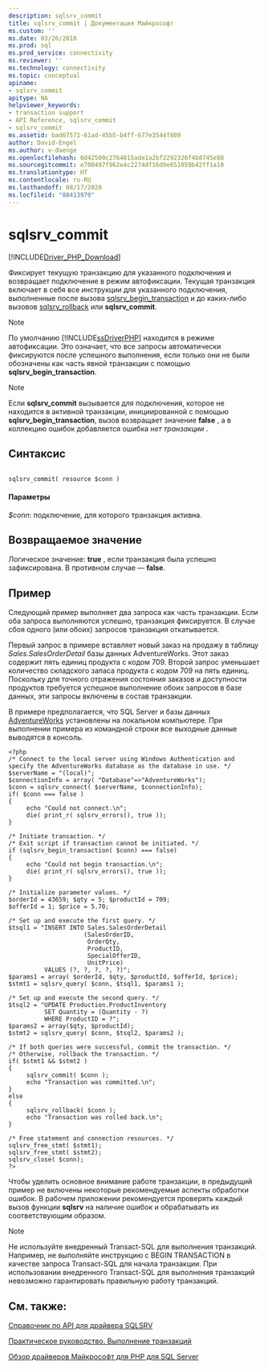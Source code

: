 ```yaml
---
description: sqlsrv_commit
title: sqlsrv_commit | Документация Майкрософт
ms.custom: ''
ms.date: 03/26/2018
ms.prod: sql
ms.prod_service: connectivity
ms.reviewer: ''
ms.technology: connectivity
ms.topic: conceptual
apiname:
- sqlsrv_commit
apitype: NA
helpviewer_keywords:
- transaction support
- API Reference, sqlsrv_commit
- sqlsrv_commit
ms.assetid: bad67571-61ad-45b5-b4ff-677e3544f809
author: David-Engel
ms.author: v-daenge
ms.openlocfilehash: 0d42500c2764815ade1a2bf2292320f4b8745e88
ms.sourcegitcommit: e700497f962e4c2274df16d9e651059b42ff1a10
ms.translationtype: HT
ms.contentlocale: ru-RU
ms.lasthandoff: 08/17/2020
ms.locfileid: "88413970"
---
```

# <a name="sqlsrv_commit"></a>sqlsrv_commit
[!INCLUDE[Driver_PHP_Download](../../includes/driver_php_download.md)]

Фиксирует текущую транзакцию для указанного подключения и возвращает подключение в режим автофиксации. Текущая транзакция включает в себя все инструкции для указанного подключения, выполненные после вызова [sqlsrv_begin_transaction](../../connect/php/sqlsrv-begin-transaction.md) и до каких-либо вызовов [sqlsrv_rollback](../../connect/php/sqlsrv-rollback.md) или **sqlsrv_commit**.  
  
> [!NOTE]  
> По умолчанию [!INCLUDE[ssDriverPHP](../../includes/ssdriverphp_md.md)] находится в режиме автофиксации. Это означает, что все запросы автоматически фиксируются после успешного выполнения, если только они не были обозначены как часть явной транзакции с помощью **sqlsrv_begin_transaction**.  
  
> [!NOTE]  
> Если **sqlsrv_commit** вызывается для подключения, которое не находится в активной транзакции, инициированной с помощью **sqlsrv_begin_transaction**, вызов возвращает значение **false** , а в коллекцию ошибок добавляется ошибка *нет транзакции* .  
  
## <a name="syntax"></a>Синтаксис  
  
```  
  
sqlsrv_commit( resource $conn )  
```  
  
#### <a name="parameters"></a>Параметры  
*$conn*: подключение, для которого транзакция активна.  
  
## <a name="return-value"></a>Возвращаемое значение  
Логическое значение: **true** , если транзакция была успешно зафиксирована. В противном случае — **false**.  
  
## <a name="example"></a>Пример  
Следующий пример выполняет два запроса как часть транзакции. Если оба запроса выполняются успешно, транзакция фиксируется. В случае сбоя одного (или обоих) запросов транзакция откатывается.  
  
Первый запрос в примере вставляет новый заказ на продажу в таблицу *Sales.SalesOrderDetail* базы данных AdventureWorks. Этот заказ содержит пять единиц продукта с кодом 709. Второй запрос уменьшает количество складского запаса продукта с кодом 709 на пять единиц. Поскольку для точного отражения состояния заказов и доступности продуктов требуется успешное выполнение обоих запросов в базе данных, эти запросы включены в состав транзакции.  
  
В примере предполагается, что SQL Server и базы данных [AdventureWorks](https://github.com/Microsoft/sql-server-samples/tree/master/samples/databases/adventure-works) установлены на локальном компьютере. При выполнении примера из командной строки все выходные данные выводятся в консоль.  
  
```  
<?php  
/* Connect to the local server using Windows Authentication and  
specify the AdventureWorks database as the database in use. */  
$serverName = "(local)";  
$connectionInfo = array( "Database"=>"AdventureWorks");  
$conn = sqlsrv_connect( $serverName, $connectionInfo);  
if( $conn === false )  
{  
     echo "Could not connect.\n";  
     die( print_r( sqlsrv_errors(), true ));  
}  
  
/* Initiate transaction. */  
/* Exit script if transaction cannot be initiated. */  
if (sqlsrv_begin_transaction( $conn) === false)  
{  
     echo "Could not begin transaction.\n";  
     die( print_r( sqlsrv_errors(), true ));  
}  
  
/* Initialize parameter values. */  
$orderId = 43659; $qty = 5; $productId = 709;  
$offerId = 1; $price = 5.70;  
  
/* Set up and execute the first query. */  
$tsql1 = "INSERT INTO Sales.SalesOrderDetail   
                     (SalesOrderID,   
                      OrderQty,   
                      ProductID,   
                      SpecialOfferID,   
                      UnitPrice)  
          VALUES (?, ?, ?, ?, ?)";  
$params1 = array( $orderId, $qty, $productId, $offerId, $price);  
$stmt1 = sqlsrv_query( $conn, $tsql1, $params1 );  
  
/* Set up and execute the second query. */  
$tsql2 = "UPDATE Production.ProductInventory   
          SET Quantity = (Quantity - ?)   
          WHERE ProductID = ?";  
$params2 = array($qty, $productId);  
$stmt2 = sqlsrv_query( $conn, $tsql2, $params2 );  
  
/* If both queries were successful, commit the transaction. */  
/* Otherwise, rollback the transaction. */  
if( $stmt1 && $stmt2 )  
{  
     sqlsrv_commit( $conn );  
     echo "Transaction was committed.\n";  
}  
else  
{  
     sqlsrv_rollback( $conn );  
     echo "Transaction was rolled back.\n";  
}  
  
/* Free statement and connection resources. */  
sqlsrv_free_stmt( $stmt1);  
sqlsrv_free_stmt( $stmt2);  
sqlsrv_close( $conn);  
?>  
```  
  
Чтобы уделить основное внимание работе транзакции, в предыдущий пример не включены некоторые рекомендуемые аспекты обработки ошибок. В рабочем приложении рекомендуется проверять каждый вызов функции **sqlsrv** на наличие ошибок и обрабатывать их соответствующим образом.  
  
> [!NOTE]  
> Не используйте внедренный Transact-SQL для выполнения транзакций. Например, не выполняйте инструкцию с BEGIN TRANSACTION в качестве запроса Transact-SQL для начала транзакции. При использовании внедренного Transact-SQL для выполнения транзакций невозможно гарантировать правильную работу транзакций.  
  
## <a name="see-also"></a>См. также:  
[Справочник по API для драйвера SQLSRV](../../connect/php/sqlsrv-driver-api-reference.md)

[Практическое руководство. Выполнение транзакций](../../connect/php/how-to-perform-transactions.md)

[Обзор драйверов Майкрософт для PHP для SQL Server](../../connect/php/overview-of-the-php-sql-driver.md)
  
